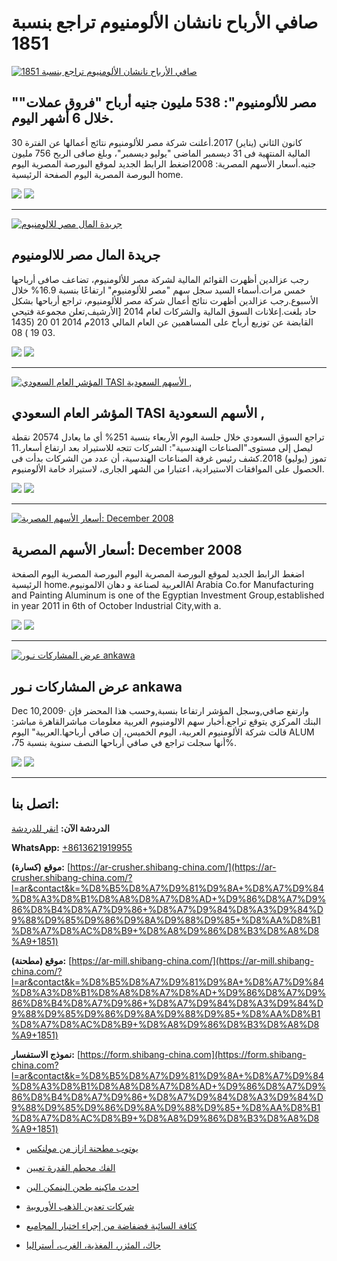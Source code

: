 # صافي الأرباح نانشان الألومنيوم تراجع بنسبة 1851

<a href="https://swt.shibang-china.com/?l=ar&img&k=%D8%B5%D8%A7%D9%81%D9%8A+%D8%A7%D9%84%D8%A3%D8%B1%D8%A8%D8%A7%D8%AD+%D9%86%D8%A7%D9%86%D8%B4%D8%A7%D9%86+%D8%A7%D9%84%D8%A3%D9%84%D9%88%D9%85%D9%86%D9%8A%D9%88%D9%85+%D8%AA%D8%B1%D8%A7%D8%AC%D8%B9+%D8%A8%D9%86%D8%B3%D8%A8%D8%A9+1851" target="_blank">![صافي الأرباح نانشان الألومنيوم تراجع بنسبة 1851](http://static.shibang-china.com/all-800x300/489.jpg)</a>

## &quot;مصر للألومنيوم&quot;: 538 مليون جنيه أرباح &quot;فروق عملات&quot; خلال 6 أشهر اليوم.
30 كانون الثاني (يناير) 2017.أعلنت شركة مصر للألومنيوم نتائج أعمالها عن الفترة المالية المنتهية فى 31 ديسمبر الماضى &quot;يوليو ديسمبر&quot;، وبلغ صافى الربح 756 مليون جنيه.أسعار الأسهم المصرية: 2008اضغط الرابط الجديد لموقع البورصة المصرية اليوم البورصة المصرية اليوم الصفحة الرئيسية home.


<a href="https://whatsapp.shibangsoft.com/WhatsApp.php" target="_blank" title="WhatsApp">![](http://static.shibang-china.com/icon/whatsapp.png)</a> <a href="https://swt.shibang-china.com/?l=ar&icon&k=%D8%B5%D8%A7%D9%81%D9%8A+%D8%A7%D9%84%D8%A3%D8%B1%D8%A8%D8%A7%D8%AD+%D9%86%D8%A7%D9%86%D8%B4%D8%A7%D9%86+%D8%A7%D9%84%D8%A3%D9%84%D9%88%D9%85%D9%86%D9%8A%D9%88%D9%85+%D8%AA%D8%B1%D8%A7%D8%AC%D8%B9+%D8%A8%D9%86%D8%B3%D8%A8%D8%A9+1851" target="_blank">![](http://static.shibang-china.com/icon/chat-ar.png)</a>

---

<a href="https://swt.shibang-china.com/?l=ar&img&k=%D8%B5%D8%A7%D9%81%D9%8A+%D8%A7%D9%84%D8%A3%D8%B1%D8%A8%D8%A7%D8%AD+%D9%86%D8%A7%D9%86%D8%B4%D8%A7%D9%86+%D8%A7%D9%84%D8%A3%D9%84%D9%88%D9%85%D9%86%D9%8A%D9%88%D9%85+%D8%AA%D8%B1%D8%A7%D8%AC%D8%B9+%D8%A8%D9%86%D8%B3%D8%A8%D8%A9+1851" target="_blank">![جريدة المال مصر للالومنيوم](http://static.shibang-china.com/all-800x300/1067.jpg)</a>

## جريدة المال مصر للالومنيوم
رجب عزالدين أظهرت القوائم المالية لشركة مصر للألومنيوم، تضاعف صافى أرباحها خمس مرات.أسماء السيد سجل سهم &quot;مصر للألومنيوم&quot; ارتفاعًا بنسبة 16.9% خلال الأسبوع.رجب عزالدين أظهرت نتائج أعمال شركة مصر للألومنيوم، تراجع أرباحها بشكل حاد بلغت.إعلانات السوق المالية والشركات لعام 2014 [الأرشيف,تعلن مجموعة فتيحي القابضة عن توزيع أرباح على المساهمين عن العام المالي 2013م 2014 01 20 (1435 03 19 ) 08.


<a href="https://whatsapp.shibangsoft.com/WhatsApp.php" target="_blank" title="WhatsApp">![](http://static.shibang-china.com/icon/whatsapp.png)</a> <a href="https://swt.shibang-china.com/?l=ar&icon&k=%D8%B5%D8%A7%D9%81%D9%8A+%D8%A7%D9%84%D8%A3%D8%B1%D8%A8%D8%A7%D8%AD+%D9%86%D8%A7%D9%86%D8%B4%D8%A7%D9%86+%D8%A7%D9%84%D8%A3%D9%84%D9%88%D9%85%D9%86%D9%8A%D9%88%D9%85+%D8%AA%D8%B1%D8%A7%D8%AC%D8%B9+%D8%A8%D9%86%D8%B3%D8%A8%D8%A9+1851" target="_blank">![](http://static.shibang-china.com/icon/chat-ar.png)</a>

---

<a href="https://swt.shibang-china.com/?l=ar&img&k=%D8%B5%D8%A7%D9%81%D9%8A+%D8%A7%D9%84%D8%A3%D8%B1%D8%A8%D8%A7%D8%AD+%D9%86%D8%A7%D9%86%D8%B4%D8%A7%D9%86+%D8%A7%D9%84%D8%A3%D9%84%D9%88%D9%85%D9%86%D9%8A%D9%88%D9%85+%D8%AA%D8%B1%D8%A7%D8%AC%D8%B9+%D8%A8%D9%86%D8%B3%D8%A8%D8%A9+1851" target="_blank">![المؤشر العام السعودي TASI الأسهم السعودية ,](http://static.shibang-china.com/all-800x300/796.jpg)</a>

## المؤشر العام السعودي TASI الأسهم السعودية ,
تراجع السوق السعودي خلال جلسة اليوم الأربعاء بنسبة 251% أي ما يعادل 20574 نقطة ليصل إلى مستوى.&quot;الصناعات الهندسية&quot;: الشركات تتجه للاستيراد بعد ارتفاع أسعار.11 تموز (يوليو) 2018.كشف رئيس غرفة الصناعات الهندسية، أن عدد من الشركات بدأت فى الحصول على الموافقات الاستيرادية، اعتبارا من الشهر الجارى، لاستيراد خامة الألومنيوم.


<a href="https://whatsapp.shibangsoft.com/WhatsApp.php" target="_blank" title="WhatsApp">![](http://static.shibang-china.com/icon/whatsapp.png)</a> <a href="https://swt.shibang-china.com/?l=ar&icon&k=%D8%B5%D8%A7%D9%81%D9%8A+%D8%A7%D9%84%D8%A3%D8%B1%D8%A8%D8%A7%D8%AD+%D9%86%D8%A7%D9%86%D8%B4%D8%A7%D9%86+%D8%A7%D9%84%D8%A3%D9%84%D9%88%D9%85%D9%86%D9%8A%D9%88%D9%85+%D8%AA%D8%B1%D8%A7%D8%AC%D8%B9+%D8%A8%D9%86%D8%B3%D8%A8%D8%A9+1851" target="_blank">![](http://static.shibang-china.com/icon/chat-ar.png)</a>

---

<a href="https://swt.shibang-china.com/?l=ar&img&k=%D8%B5%D8%A7%D9%81%D9%8A+%D8%A7%D9%84%D8%A3%D8%B1%D8%A8%D8%A7%D8%AD+%D9%86%D8%A7%D9%86%D8%B4%D8%A7%D9%86+%D8%A7%D9%84%D8%A3%D9%84%D9%88%D9%85%D9%86%D9%8A%D9%88%D9%85+%D8%AA%D8%B1%D8%A7%D8%AC%D8%B9+%D8%A8%D9%86%D8%B3%D8%A8%D8%A9+1851" target="_blank">![أسعار الأسهم المصرية: December 2008](http://static.shibang-china.com/all-800x300/68.jpg)</a>

## أسعار الأسهم المصرية: December 2008
اضغط الرابط الجديد لموقع البورصة المصرية اليوم البورصة المصرية اليوم الصفحة الرئيسية home.العربية لصناعة و دهان الالمونيومAl Arabia Co.for Manufacturing and Painting Aluminum is one of the Egyptian Investment Group,established in year 2011 in 6th of October Industrial City,with a.


<a href="https://whatsapp.shibangsoft.com/WhatsApp.php" target="_blank" title="WhatsApp">![](http://static.shibang-china.com/icon/whatsapp.png)</a> <a href="https://swt.shibang-china.com/?l=ar&icon&k=%D8%B5%D8%A7%D9%81%D9%8A+%D8%A7%D9%84%D8%A3%D8%B1%D8%A8%D8%A7%D8%AD+%D9%86%D8%A7%D9%86%D8%B4%D8%A7%D9%86+%D8%A7%D9%84%D8%A3%D9%84%D9%88%D9%85%D9%86%D9%8A%D9%88%D9%85+%D8%AA%D8%B1%D8%A7%D8%AC%D8%B9+%D8%A8%D9%86%D8%B3%D8%A8%D8%A9+1851" target="_blank">![](http://static.shibang-china.com/icon/chat-ar.png)</a>

---

<a href="https://swt.shibang-china.com/?l=ar&img&k=%D8%B5%D8%A7%D9%81%D9%8A+%D8%A7%D9%84%D8%A3%D8%B1%D8%A8%D8%A7%D8%AD+%D9%86%D8%A7%D9%86%D8%B4%D8%A7%D9%86+%D8%A7%D9%84%D8%A3%D9%84%D9%88%D9%85%D9%86%D9%8A%D9%88%D9%85+%D8%AA%D8%B1%D8%A7%D8%AC%D8%B9+%D8%A8%D9%86%D8%B3%D8%A8%D8%A9+1851" target="_blank">![عرض المشاركات نـور ankawa](http://static.shibang-china.com/all-800x300/1419.jpg)</a>

## عرض المشاركات نـور ankawa
Dec 10,2009&#0183;&#32;وارتفع صافي,وسجل المؤشر ارتفاعا بنسبة,وحسب هذا المحضر فإن البنك المركزي يتوقع تراجع.أخبار سهم الالومنيوم العربية معلومات مباشرالقاهرة مباشر: قالت شركة الألومنيوم العربية، اليوم الخميس، إن صافي أرباحها.العربية&quot; اليوم ALUM ،أنها سجلت تراجع في صافي أرباحها النصف سنوية بنسبة 75%.


<a href="https://whatsapp.shibangsoft.com/WhatsApp.php" target="_blank" title="WhatsApp">![](http://static.shibang-china.com/icon/whatsapp.png)</a> <a href="https://swt.shibang-china.com/?l=ar&icon&k=%D8%B5%D8%A7%D9%81%D9%8A+%D8%A7%D9%84%D8%A3%D8%B1%D8%A8%D8%A7%D8%AD+%D9%86%D8%A7%D9%86%D8%B4%D8%A7%D9%86+%D8%A7%D9%84%D8%A3%D9%84%D9%88%D9%85%D9%86%D9%8A%D9%88%D9%85+%D8%AA%D8%B1%D8%A7%D8%AC%D8%B9+%D8%A8%D9%86%D8%B3%D8%A8%D8%A9+1851" target="_blank">![](http://static.shibang-china.com/icon/chat-ar.png)</a>

---
## اتصل بنا:

**الدردشة الآن:** [انقر للدردشة](https://swt.shibang-china.com?l=ar&contact&k=%D8%B5%D8%A7%D9%81%D9%8A+%D8%A7%D9%84%D8%A3%D8%B1%D8%A8%D8%A7%D8%AD+%D9%86%D8%A7%D9%86%D8%B4%D8%A7%D9%86+%D8%A7%D9%84%D8%A3%D9%84%D9%88%D9%85%D9%86%D9%8A%D9%88%D9%85+%D8%AA%D8%B1%D8%A7%D8%AC%D8%B9+%D8%A8%D9%86%D8%B3%D8%A8%D8%A9+1851)

**WhatsApp:**  [+8613621919955](https://whatsapp.shibangsoft.com/WhatsApp.php)

**موقع (كسارة):** [https://ar-crusher.shibang-china.com/](https://ar-crusher.shibang-china.com/?l=ar&contact&k=%D8%B5%D8%A7%D9%81%D9%8A+%D8%A7%D9%84%D8%A3%D8%B1%D8%A8%D8%A7%D8%AD+%D9%86%D8%A7%D9%86%D8%B4%D8%A7%D9%86+%D8%A7%D9%84%D8%A3%D9%84%D9%88%D9%85%D9%86%D9%8A%D9%88%D9%85+%D8%AA%D8%B1%D8%A7%D8%AC%D8%B9+%D8%A8%D9%86%D8%B3%D8%A8%D8%A9+1851)

**موقع (مطحنة):** [https://ar-mill.shibang-china.com/](https://ar-mill.shibang-china.com/?l=ar&contact&k=%D8%B5%D8%A7%D9%81%D9%8A+%D8%A7%D9%84%D8%A3%D8%B1%D8%A8%D8%A7%D8%AD+%D9%86%D8%A7%D9%86%D8%B4%D8%A7%D9%86+%D8%A7%D9%84%D8%A3%D9%84%D9%88%D9%85%D9%86%D9%8A%D9%88%D9%85+%D8%AA%D8%B1%D8%A7%D8%AC%D8%B9+%D8%A8%D9%86%D8%B3%D8%A8%D8%A9+1851)

**نموذج الاستفسار:** [https://form.shibang-china.com](https://form.shibang-china.com?l=ar&contact&k=%D8%B5%D8%A7%D9%81%D9%8A+%D8%A7%D9%84%D8%A3%D8%B1%D8%A8%D8%A7%D8%AD+%D9%86%D8%A7%D9%86%D8%B4%D8%A7%D9%86+%D8%A7%D9%84%D8%A3%D9%84%D9%88%D9%85%D9%86%D9%8A%D9%88%D9%85+%D8%AA%D8%B1%D8%A7%D8%AC%D8%B9+%D8%A8%D9%86%D8%B3%D8%A8%D8%A9+1851)

* [يوتوب مطحنة ازاز من مولنكس](../32/%D9%8A%D9%88%D8%AA%D9%88%D8%A8%20%D9%85%D8%B7%D8%AD%D9%86%D8%A9%20%D8%A7%D8%B2%D8%A7%D8%B2%20%D9%85%D9%86%20%D9%85%D9%88%D9%84%D9%86%D9%83%D8%B3.md)

* [الفك محطم القدرة تعيين](../31/%D8%A7%D9%84%D9%81%D9%83%20%D9%85%D8%AD%D8%B7%D9%85%20%D8%A7%D9%84%D9%82%D8%AF%D8%B1%D8%A9%20%D8%AA%D8%B9%D9%8A%D9%8A%D9%86.md)

* [احدث ماكينه طحن البنمكن البن](../35/%D8%A7%D8%AD%D8%AF%D8%AB%20%D9%85%D8%A7%D9%83%D9%8A%D9%86%D9%87%20%D8%B7%D8%AD%D9%86%20%D8%A7%D9%84%D8%A8%D9%86%D9%85%D9%83%D9%86%20%D8%A7%D9%84%D8%A8%D9%86.md)

* [شركات تعدين الذهب الأوروبية](../35/%D8%B4%D8%B1%D9%83%D8%A7%D8%AA%20%D8%AA%D8%B9%D8%AF%D9%8A%D9%86%20%D8%A7%D9%84%D8%B0%D9%87%D8%A8%20%D8%A7%D9%84%D8%A3%D9%88%D8%B1%D9%88%D8%A8%D9%8A%D8%A9.md)

* [كثافة السائبة فضفاضة من إجراء اختبار المجاميع](../32/%D9%83%D8%AB%D8%A7%D9%81%D8%A9%20%D8%A7%D9%84%D8%B3%D8%A7%D8%A6%D8%A8%D8%A9%20%D9%81%D8%B6%D9%81%D8%A7%D8%B6%D8%A9%20%D9%85%D9%86%20%D8%A5%D8%AC%D8%B1%D8%A7%D8%A1%20%D8%A7%D8%AE%D8%AA%D8%A8%D8%A7%D8%B1%20%D8%A7%D9%84%D9%85%D8%AC%D8%A7%D9%85%D9%8A%D8%B9.md)

* [جاك، المئزر، المغذية، الغرب، أستراليا](../34/%D8%AC%D8%A7%D9%83%D8%8C%20%D8%A7%D9%84%D9%85%D8%A6%D8%B2%D8%B1%D8%8C%20%D8%A7%D9%84%D9%85%D8%BA%D8%B0%D9%8A%D8%A9%D8%8C%20%D8%A7%D9%84%D8%BA%D8%B1%D8%A8%D8%8C%20%D8%A3%D8%B3%D8%AA%D8%B1%D8%A7%D9%84%D9%8A%D8%A7.md)